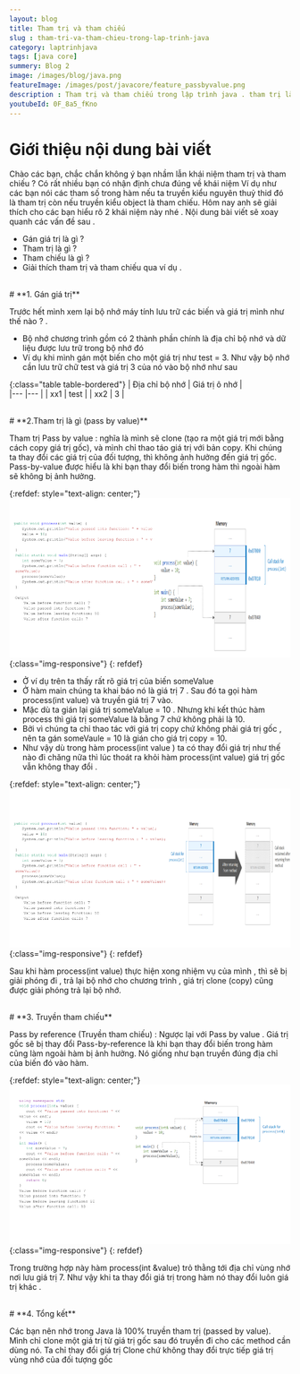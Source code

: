 ```yaml
---
layout: blog
title: Tham trị và tham chiếu
slug : tham-tri-va-tham-chieu-trong-lap-trinh-java
category: laptrinhjava
tags: [java core]
summery: Blog 2
image: /images/blog/java.png
featureImage: /images/post/javacore/feature_passbyvalue.png
description : Tham trị và tham chiếu trong lập trình java . tham trị là gì , tham chiếu là gì
youtubeId: 0F_8a5_fKno
---
```


# **Giới thiệu nội dung bài viết**
Chào các bạn, chắc chắn không ý bạn nhầm lẫn khái niệm tham trị và tham chiếu  ? Có rất nhiều bạn có nhận định chưa đúng về khái niệm
Ví dụ như các bạn nói các tham số trong hàm nếu ta truyền kiểu nguyên thuỷ thid đó là tham trị còn nếu truyền kiểu object là tham chiếu.
Hôm nay anh sẽ giải thích cho các bạn hiểu rõ 2 khái niệm này nhé . Nội dung bài viết sẽ xoay quanh các vấn đề sau .

- Gán giá trị là gì ?
- Tham trị là gì ?
- Tham chiếu là gì ?
- Giải thích tham trị và tham chiếu qua ví dụ .  

<br>
# **1. Gán giá trị**

Trước hết mình xem lại  bộ nhớ máy tính lưu trữ các biến và giá trị mình như thế nào ? .

- Bộ nhớ chương trình gồm có 2 thành phần chính là địa chỉ bộ nhớ và dữ liệu được lưu trữ trong bộ nhớ đó
- Ví dụ khi mình gán một biến cho một giá trị như test = 3. Như vậy bộ nhớ cần lưu trữ chữ test và giá trị 3 của nó vào bộ nhớ như sau

{:class="table table-bordered"}
 |  Địa chỉ bộ nhớ   	| 	Giá trị ô nhớ                     |   
 |---	                |---	                        |
 |   xx1 	            |     test                          |
 |   xx2 	            |         3                      |

<br>
# **2.Tham trị là gì  (pass by value)**

Tham trị Pass by value : nghĩa là mình sẽ clone (tạo ra một giá trị mới bằng cách copy giá trị gốc), và mình chỉ thao táo giá trị với bản copy.
Khi chúng ta thay đổi các giá trị của đối tượng, thì không ảnh hưởng đến giá trị gốc. Pass-by-value được hiểu là khi bạn thay đổi biến trong hàm thì ngoài hàm sẽ không bị ảnh hưởng.


{:refdef: style="text-align: center;"}
![Tham trị](/images/post/javacore/passbyvalue.png){:class="img-responsive"}
{: refdef}

- Ở ví dụ trên ta thấy rất rõ giá trị của biến  someValue
- Ở hàm main chúng ta khai báo nó là giá trị 7 . Sau đó ta gọi hàm process(int value) và truyền giá trị 7 vào.
- Mặc dù ta gián lại giá trị someValue = 10 . Nhưng khi kết thúc hàm process thì giá trị someValue là bằng 7 chứ không phải là 10.
- Bởi vì chúng ta chỉ thao tác với giá trị copy chứ không phải giá trị gốc , nên ta gán someVaule = 10 là gián cho giá trị copy = 10.
- Như vậy dù trong hàm process(int value ) ta có thay đổi giá trị như thế nào đi chăng nữa thì lúc thoát ra khỏi hàm process(int value) giá trị
gốc vẫn không thay đổi .

{:refdef: style="text-align: center;"}
![Tham trị](/images/post/javacore/passbyvalue2.png){:class="img-responsive"}
{: refdef}

Sau khi hàm process(int value) thực hiện xong nhiệm vụ của mình , thì sẽ bị giải phóng đi , trả lại bộ nhớ cho chương trình , giá trị clone
(copy) cũng được giải phóng trả lại bộ nhớ.

<br>
# **3. Truyền tham  chiếu**

Pass by reference (Truyền tham chiếu) : Ngược lại với Pass by value . Giá trị gốc sẽ bị thay đổi Pass-by-reference là khi bạn thay đổi biến trong hàm cũng làm ngoài hàm bị ảnh hưởng.
Nó giống như bạn truyền đúng địa chỉ của biến đó vào hàm.

{:refdef: style="text-align: center;"}
![Tham trị](/images/post/javacore/passbyreference.png){:class="img-responsive"}
{: refdef}

Trong trường hợp này hàm process(int &value) trỏ thằng tới địa chỉ vùng nhớ nơi lưu giá trị 7. Như vậy khi ta thay đổi giá trị trong hàm nó thay
đổi luôn giá trị khác .

<br>
# **4. Tổng kết**

Các bạn nên nhớ trong  Java là 100% truyền tham trị (passed by value). Mình chỉ clone một giá trị từ giá trị gốc sau đó truyền đi
cho các method cần dùng nó. Ta chỉ thay đổi giá trị Clone chứ không thay đổi trực tiếp giá trị  vùng nhớ của đối tượng gốc
